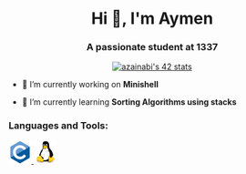 <h1 align="center">Hi 👋, I'm Aymen</h1>
<h3 align="center">A passionate student at 1337</h3>

<p align="center">
<a href="https://github.com/oakoudad/badge42"><img src="https://badge.mediaplus.ma/binary/azainabi?UM6P=on" alt="azainabi's 42 stats" /></a>
</p>

- 🔭 I’m currently working on **Minishell**

- 🌱 I’m currently learning **Sorting Algorithms using stacks**

<h3 align="left">Languages and Tools:</h3>
<p align="left"> <a href="https://www.cprogramming.com/" target="_blank" rel="noreferrer"> <img src="https://raw.githubusercontent.com/devicons/devicon/master/icons/c/c-original.svg" alt="c" width="40" height="40"/> </a> <a href="https://www.linux.org/" target="_blank" rel="noreferrer"> <img src="https://raw.githubusercontent.com/devicons/devicon/master/icons/linux/linux-original.svg" alt="linux" width="40" height="40"/> </a> </p>

